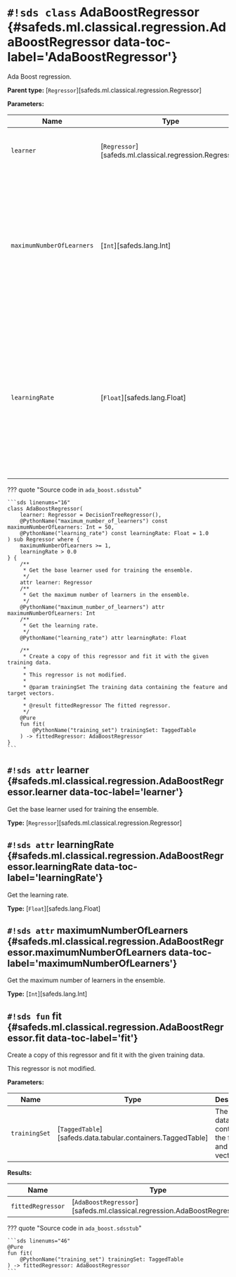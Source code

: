# `#!sds class` AdaBoostRegressor {#safeds.ml.classical.regression.AdaBoostRegressor data-toc-label='AdaBoostRegressor'}

Ada Boost regression.

**Parent type:** [`Regressor`][safeds.ml.classical.regression.Regressor]

**Parameters:**

| Name | Type | Description | Default |
|------|------|-------------|---------|
| `learner` | [`Regressor`][safeds.ml.classical.regression.Regressor] | The learner from which the boosted ensemble is built. | `#!sds DecisionTreeRegressor()` |
| `maximumNumberOfLearners` | [`Int`][safeds.lang.Int] | The maximum number of learners at which boosting is terminated. In case of perfect fit, the learning procedure is stopped early. Has to be greater than 0. | `#!sds 50` |
| `learningRate` | [`Float`][safeds.lang.Float] | Weight applied to each regressor at each boosting iteration. A higher learning rate increases the contribution of each regressor. Has to be greater than 0. | `#!sds 1.0` |

??? quote "Source code in `ada_boost.sdsstub`"

    ```sds linenums="16"
    class AdaBoostRegressor(
        learner: Regressor = DecisionTreeRegressor(),
        @PythonName("maximum_number_of_learners") const maximumNumberOfLearners: Int = 50,
        @PythonName("learning_rate") const learningRate: Float = 1.0
    ) sub Regressor where {
        maximumNumberOfLearners >= 1,
        learningRate > 0.0
    } {
        /**
         * Get the base learner used for training the ensemble.
         */
        attr learner: Regressor
        /**
         * Get the maximum number of learners in the ensemble.
         */
        @PythonName("maximum_number_of_learners") attr maximumNumberOfLearners: Int
        /**
         * Get the learning rate.
         */
        @PythonName("learning_rate") attr learningRate: Float
    
        /**
         * Create a copy of this regressor and fit it with the given training data.
         *
         * This regressor is not modified.
         *
         * @param trainingSet The training data containing the feature and target vectors.
         *
         * @result fittedRegressor The fitted regressor.
         */
        @Pure
        fun fit(
            @PythonName("training_set") trainingSet: TaggedTable
        ) -> fittedRegressor: AdaBoostRegressor
    }
    ```

## `#!sds attr` learner {#safeds.ml.classical.regression.AdaBoostRegressor.learner data-toc-label='learner'}

Get the base learner used for training the ensemble.

**Type:** [`Regressor`][safeds.ml.classical.regression.Regressor]

## `#!sds attr` learningRate {#safeds.ml.classical.regression.AdaBoostRegressor.learningRate data-toc-label='learningRate'}

Get the learning rate.

**Type:** [`Float`][safeds.lang.Float]

## `#!sds attr` maximumNumberOfLearners {#safeds.ml.classical.regression.AdaBoostRegressor.maximumNumberOfLearners data-toc-label='maximumNumberOfLearners'}

Get the maximum number of learners in the ensemble.

**Type:** [`Int`][safeds.lang.Int]

## `#!sds fun` fit {#safeds.ml.classical.regression.AdaBoostRegressor.fit data-toc-label='fit'}

Create a copy of this regressor and fit it with the given training data.

This regressor is not modified.

**Parameters:**

| Name | Type | Description | Default |
|------|------|-------------|---------|
| `trainingSet` | [`TaggedTable`][safeds.data.tabular.containers.TaggedTable] | The training data containing the feature and target vectors. | - |

**Results:**

| Name | Type | Description |
|------|------|-------------|
| `fittedRegressor` | [`AdaBoostRegressor`][safeds.ml.classical.regression.AdaBoostRegressor] | The fitted regressor. |

??? quote "Source code in `ada_boost.sdsstub`"

    ```sds linenums="46"
    @Pure
    fun fit(
        @PythonName("training_set") trainingSet: TaggedTable
    ) -> fittedRegressor: AdaBoostRegressor
    ```
